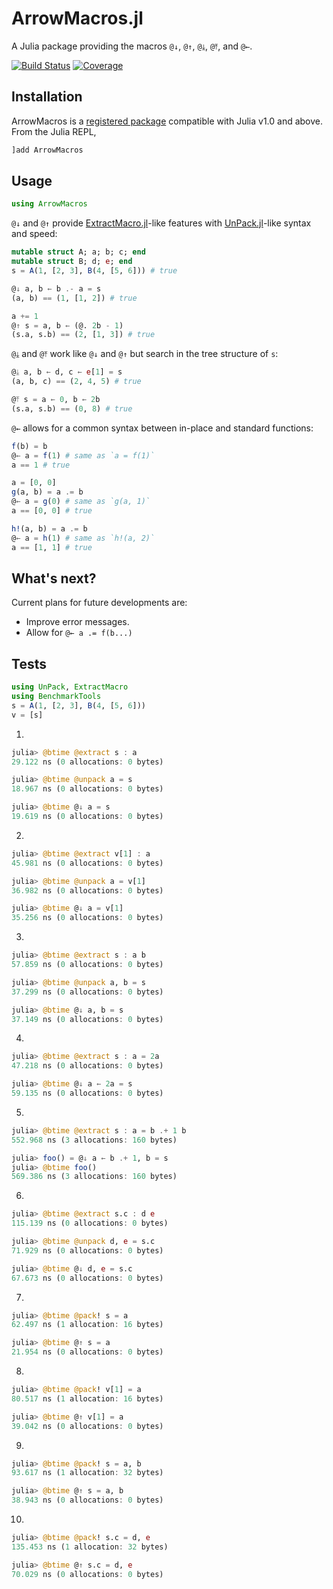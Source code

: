 # ArrowMacros.jl

A Julia package providing the macros `@↓`, `@↑`, `@⤓`, `@⤒`, and `@←`.

[![Build Status](https://img.shields.io/github/workflow/status/antonuccig/ArrowMacros.jl/CI)](https://github.com/antonuccig/ArrowMacros.jl/actions) [![Coverage](https://img.shields.io/codecov/c/github/antonuccig/ArrowMacros.jl?label=coverage)](https://codecov.io/gh/antonuccig/ArrowMacros.jl)

## Installation

ArrowMacros is a [registered package](https://juliahub.com/ui/Search?q=ArrowMacros&type=packages) compatible with Julia v1.0 and above. From the Julia REPL,
```julia
]add ArrowMacros
```

## Usage

```julia
using ArrowMacros
```

`@↓` and `@↑` provide [ExtractMacro.jl](https://github.com/carlobaldassi/ExtractMacro.jl)-like features with [UnPack.jl](https://github.com/mauro3/UnPack.jl)-like syntax and speed:

```julia
mutable struct A; a; b; c; end
mutable struct B; d; e; end
s = A(1, [2, 3], B(4, [5, 6])) # true
```

```julia
@↓ a, b ← b .- a = s
(a, b) == (1, [1, 2]) # true
```

```julia
a += 1
@↑ s = a, b ← (@. 2b - 1)
(s.a, s.b) == (2, [1, 3]) # true
```

`@⤓` and `@⤒` work like `@↓` and `@↑` but search in the tree structure of `s`:

```julia
@⤓ a, b ← d, c ← e[1] = s
(a, b, c) == (2, 4, 5) # true
```

```julia
@⤒ s = a ← 0, b ← 2b
(s.a, s.b) == (0, 8) # true
```

`@←` allows for a common syntax between in-place and standard functions:

```julia
f(b) = b
@← a = f(1) # same as `a = f(1)`
a == 1 # true
```

```julia
a = [0, 0]
g(a, b) = a .= b
@← a = g(0) # same as `g(a, 1)`
a == [0, 0] # true
```

```julia
h!(a, b) = a .= b
@← a = h(1) # same as `h!(a, 2)`
a == [1, 1] # true
```

## What's next?

Current plans for future developments are:
- Improve error messages.
- Allow for `@← a .= f(b...)`

## Tests

```julia
using UnPack, ExtractMacro
using BenchmarkTools
s = A(1, [2, 3], B(4, [5, 6]))
v = [s]
```

1.

```julia
julia> @btime @extract s : a
29.122 ns (0 allocations: 0 bytes)

julia> @btime @unpack a = s
18.967 ns (0 allocations: 0 bytes)

julia> @btime @↓ a = s
19.619 ns (0 allocations: 0 bytes)
```

2.

```julia
julia> @btime @extract v[1] : a
45.981 ns (0 allocations: 0 bytes)

julia> @btime @unpack a = v[1]
36.982 ns (0 allocations: 0 bytes)

julia> @btime @↓ a = v[1]
35.256 ns (0 allocations: 0 bytes)
```

3.

```julia
julia> @btime @extract s : a b
57.859 ns (0 allocations: 0 bytes)

julia> @btime @unpack a, b = s
37.299 ns (0 allocations: 0 bytes)

julia> @btime @↓ a, b = s
37.149 ns (0 allocations: 0 bytes)
```

4.

```julia
julia> @btime @extract s : a = 2a
47.218 ns (0 allocations: 0 bytes)

julia> @btime @↓ a ← 2a = s
59.135 ns (0 allocations: 0 bytes)
```

5.

```julia
julia> @btime @extract s : a = b .+ 1 b
552.968 ns (3 allocations: 160 bytes)

julia> foo() = @↓ a ← b .+ 1, b = s
julia> @btime foo()
569.386 ns (3 allocations: 160 bytes)
```

6.

```julia
julia> @btime @extract s.c : d e
115.139 ns (0 allocations: 0 bytes)

julia> @btime @unpack d, e = s.c
71.929 ns (0 allocations: 0 bytes)

julia> @btime @↓ d, e = s.c
67.673 ns (0 allocations: 0 bytes)
```

7.

```julia
julia> @btime @pack! s = a
62.497 ns (1 allocation: 16 bytes)

julia> @btime @↑ s = a
21.954 ns (0 allocations: 0 bytes)
```

8.

```julia
julia> @btime @pack! v[1] = a
80.517 ns (1 allocation: 16 bytes)

julia> @btime @↑ v[1] = a
39.042 ns (0 allocations: 0 bytes)
```

9.

```julia
julia> @btime @pack! s = a, b
93.617 ns (1 allocation: 32 bytes)

julia> @btime @↑ s = a, b
38.943 ns (0 allocations: 0 bytes)
```

10.

```julia
julia> @btime @pack! s.c = d, e
135.453 ns (1 allocation: 32 bytes)

julia> @btime @↑ s.c = d, e
70.029 ns (0 allocations: 0 bytes)
```
